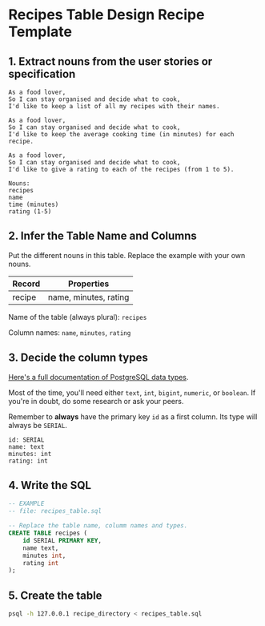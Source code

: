 #  Recipes Table Design Recipe Template


## 1. Extract nouns from the user stories or specification

```
As a food lover,
So I can stay organised and decide what to cook,
I'd like to keep a list of all my recipes with their names.

As a food lover,
So I can stay organised and decide what to cook,
I'd like to keep the average cooking time (in minutes) for each recipe.

As a food lover,
So I can stay organised and decide what to cook,
I'd like to give a rating to each of the recipes (from 1 to 5).
```

```
Nouns:
recipes 
name
time (minutes)
rating (1-5)
```

## 2. Infer the Table Name and Columns

Put the different nouns in this table. Replace the example with your own nouns.

| Record                | Properties          |
| --------------------- | ------------------- |
| recipe                | name, minutes, rating |

Name of the table (always plural): `recipes`

Column names: `name`, `minutes`, `rating`

## 3. Decide the column types

[Here's a full documentation of PostgreSQL data types](https://www.postgresql.org/docs/current/datatype.html).

Most of the time, you'll need either `text`, `int`, `bigint`, `numeric`, or `boolean`. If you're in doubt, do some research or ask your peers.

Remember to **always** have the primary key `id` as a first column. Its type will always be `SERIAL`.

```
id: SERIAL
name: text
minutes: int
rating: int
```

## 4. Write the SQL

```sql
-- EXAMPLE
-- file: recipes_table.sql

-- Replace the table name, columm names and types.
CREATE TABLE recipes (
    id SERIAL PRIMARY KEY,
    name text,
    minutes int,
    rating int
);

```

## 5. Create the table

```bash
psql -h 127.0.0.1 recipe_directory < recipes_table.sql
```

